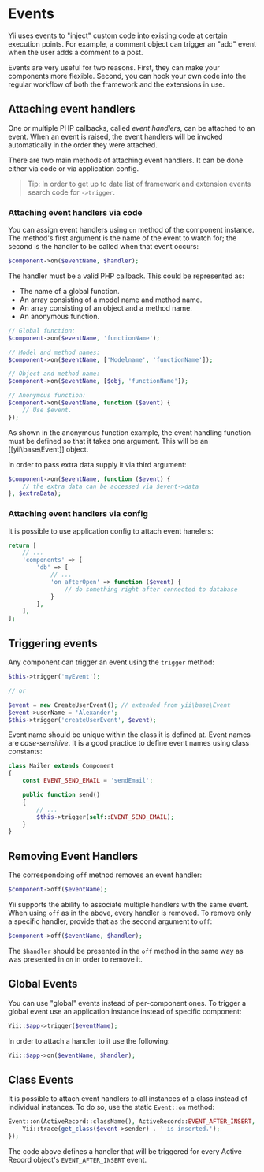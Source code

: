 Events
======

Yii uses events to "inject" custom code into existing code at certain execution points. For example, a comment object can trigger
an "add" event when the user adds a comment to a post. 

Events are very useful for two reasons. First, they can make your components more flexible. Second, you can hook your own code into the regular workflow of both the framework and the extensions in use.

Attaching event handlers
------------------------

One or multiple PHP callbacks, called *event handlers*, can be attached to an event. When an event is raised, the event
handlers will be invoked automatically in the order they were attached.

There are two main methods of attaching event handlers. It can be done either via code or via application config.

> Tip: In order to get up to date list of framework and extension events search code for `->trigger`.

### Attaching event handlers via code

You can assign event handlers using `on` method of the component instance. The method's first argument is the name of
the event to watch for; the second is the handler to be called when that event occurs:

```php
$component->on($eventName, $handler);
```

The handler must be a valid PHP callback. This could be represented as:

- The name of a global function.
- An array consisting of a model name and method name.
- An array consisting of an object and a method name.
- An anonymous function.

```php
// Global function:
$component->on($eventName, 'functionName');

// Model and method names:
$component->on($eventName, ['Modelname', 'functionName']);

// Object and method name:
$component->on($eventName, [$obj, 'functionName']);

// Anonymous function:
$component->on($eventName, function ($event) {
    // Use $event.
});
```

As shown in the anonymous function example, the event handling function must be defined so that it takes one argument.
This will be an [[yii\base\Event]] object.

In order to pass extra data supply it via third argument:

```php
$component->on($eventName, function ($event) {
    // the extra data can be accessed via $event->data
}, $extraData);
```

### Attaching event handlers via config

It is possible to use application config to attach event hanelers:

```php
return [
    // ...
    'components' => [
        'db' => [
            // ...
            'on afterOpen' => function ($event) {
                // do something right after connected to database
            }
        ],
    ],
];
```

Triggering events
-----------------

Any component can trigger an event using the `trigger` method:

```php
$this->trigger('myEvent');

// or

$event = new CreateUserEvent(); // extended from yii\base\Event
$event->userName = 'Alexander';
$this->trigger('createUserEvent', $event);
```

Event name should be unique within the class it is defined at. Event names are *case-sensitive*. It is a good practice
to define event names using class constants:

```php
class Mailer extends Component
{
    const EVENT_SEND_EMAIL = 'sendEmail';

    public function send()
    {
        // ...
        $this->trigger(self::EVENT_SEND_EMAIL);
    }
}
```

Removing Event Handlers
-----------------------

The correspondoing `off` method removes an event handler:

```php
$component->off($eventName);
```

Yii supports the ability to associate multiple handlers with the same event. When using `off` as in the above,
every handler is removed. To remove only a specific handler, provide that as the second argument to `off`:

```php
$component->off($eventName, $handler);
```

The `$handler` should be presented in the `off` method in the same way as was presented in `on` in order to remove it.

Global Events
-------------

You can use "global" events instead of per-component ones. To trigger a global event use an application instance instead
of specific component:

```php
Yii::$app->trigger($eventName);
```

In order to attach a handler to it use the following:

```php
Yii::$app->on($eventName, $handler);
```

Class Events
------------

It is possible to attach event handlers to all instances of a class instead of individual instances. To do so, use
the static `Event::on` method:

```php
Event::on(ActiveRecord::className(), ActiveRecord::EVENT_AFTER_INSERT, function ($event) {
    Yii::trace(get_class($event->sender) . ' is inserted.');
});
```

The code above defines a handler that will be triggered for every Active Record object's `EVENT_AFTER_INSERT` event.

